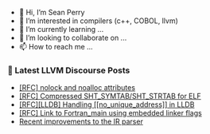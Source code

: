 - 👋 Hi, I’m Sean Perry
- 👀 I’m interested in compilers (c++, COBOL, llvm)
- 🌱 I’m currently learning ...
- 💞️ I’m looking to collaborate on ...
- 📫 How to reach me ...

<!---
s66perry/s66perry is a ✨ special ✨ repository because its `README.md` (this file) appears on your GitHub profile.
You can click the Preview link to take a look at your changes.
--->
### 📕 Latest LLVM Discourse Posts

<!-- DISCOURSE-LLVM:START -->
- [[RFC] nolock and noalloc attributes](https://discourse.llvm.org/t/rfc-nolock-and-noalloc-attributes/76837?page=3#post_55)
- [[RFC] Compressed SHT_SYMTAB/SHT_STRTAB for ELF](https://discourse.llvm.org/t/rfc-compressed-sht-symtab-sht-strtab-for-elf/77608#post_3)
- [[RFC][LLDB] Handling [[no_unique_address]] in LLDB](https://discourse.llvm.org/t/rfc-lldb-handling-no-unique-address-in-lldb/77483#post_9)
- [[RFC] Link to Fortran_main using embedded linker flags](https://discourse.llvm.org/t/rfc-link-to-fortran-main-using-embedded-linker-flags/77596#post_4)
- [Recent improvements to the IR parser](https://discourse.llvm.org/t/recent-improvements-to-the-ir-parser/77366#post_7)
<!-- DISCOURSE-LLVM:END -->

